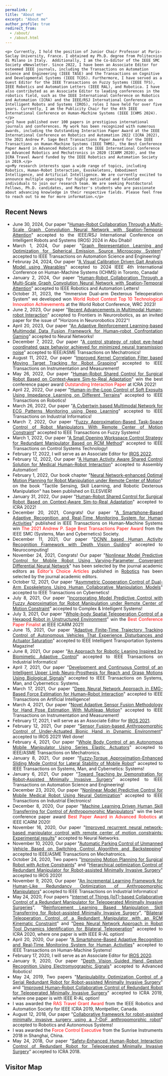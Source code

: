 ```yaml
---
permalink: /
title: "About me"
excerpt: "About me"
author_profile: true
redirect_from: 
  - /about/
  - /about.html
---
```


<style>
.about-me p {
    text-align: justify;
    margin-bottom: 1em;
}
.recent-news {
    text-align: justify;
    margin-top: 2em;
}
.visitor-map {
    text-align: left;
    margin-top: 1em;
}
</style>

<div class="about-me">
       
  
    <p> Currently, I hold the position of Junior Chair Professor at Paris-Saclay University, France. I obtained my Ph.D. degree from Politecnico di Milano in Italy.  Additionally, I am the Co-Editor of the IEEE SMC Society eNewsletter. Since 2022, I have been an Associate Editor for esteemed IEEE journals, including the Transactions on Automation Science and Engineering (IEEE TASE) and the Transactions on Cognitive and Developmental Systems (IEEE TCDS). Furthermore, I have served as a Guest Editor for the IEEE Transactions on Fuzzy Systems (IEEE TFS), IEEE Robotics and Automation Letters (IEEE RAL), and Robotica. I have also contributed as an Associate Editor to leading conferences in the robotics field, such as the IEEE International Conference on Robotics and Automation (ICRA) and the IEEE/RSJ International Conference on Intelligent Robots and Systems (IROS), roles I have held for over five years. Currently, I am the Publicity Chair for the 4th IEEE International Conference on Human-Machine Systems (IEEE ICHMS 2024).</p>
    <p>I have published over 100 papers in prestigious international journals and conferences. My work has been recognized with numerous awards, including the Outstanding Interaction Paper Award at the IEEE International Conference on Robotics and Automation 2022 (ICRA 2022), the 2021 Andrew P. Sage Best Transactions Paper Award for the IEEE Transactions on Human-Machine Systems (IEEE THMS), the Best Conference Paper Award in Advanced Robotics at the IEEE International Conference on Advanced Robotics and Mechatronics in 2020 (ICARM 2020), and the ICRA Travel Award funded by the IEEE Robotics and Automation Society in 2019.</p>
    <p>My research interests span a wide range of topics, including Robotics, Human-Robot Interaction, Exoskeletons, Embodiment Intelligence, and Artificial Intelligence. We are currently excited to announce multiple openings for highly motivated and talented individuals to join our research team. We are seeking Postdoctoral Fellows, Ph.D. candidates, and Master's students who are passionate about advancing knowledge in their respective fields. Please feel free to reach out to me for more information.</p>
</div>

<div class="recent-news">
    <h2>Recent News</h2>
    <ul>
        <li>June 30, 2024, Our paper "<a href="https://suhangself.github.io/">Human-Robot Collaboration Through a Multi-Scale Graph Convolution Neural Network with Spation-Temporal Attention</a>" accepted to the IEEE/RSJ International Conference on Intelligent Robots and Systems (IROS) 2024  in Abu Dhabi!</li>
        <li>March 1, 2024, Our paper "<a href="https://ieeexplore.ieee.org/abstract/document/10403986">Graph Representation Learning and Optimization for Spherical Emission Source Microscopy System</a>" accepted to IEEE Transactions on Automation Science and Engineering!</li>
        <li>Februray 24, 2024, Our paper "<a href="https://ieeexplore.ieee.org/abstract/document/10555765">A Visual Calibration Driven Gait Analysis Model using Wearables</a>" accepted to 2024 IEEE 4th International Conference on Human-Machine Systems (ICHMS) in Toronto, Canada!</li>
       <li>January 2, 2024, Our paper "<a href="https://ieeexplore.ieee.org/abstract/document/10403986">Human-Robot Collaboration Through a Multi-Scale Graph Convolution Neural Network with Spation-Temporal Attention</a>" accepted to IEEE Robotics and Automation Letters!</li>
        <li>October 31, 2023, the "Immersive Dual-arm Dexterous Teleoperation System" we developed won <span style="color:red;">World Robot Contest Top 10 Technological Innovation Achievements</span> at the World Robot Conference, WRC 2023!</li>
        <li>June 2, 2023, Our paper "<a href="https://www.frontiersin.org/articles/10.3389/fnbot.2023.1084000/full">Recent Advancements in Multimodal Human–robot Interaction</a>" accepted to Frontiers in Neurorobotics, as an invited paper for the issue of "Horizons in Neurorobotics 2022"!</li>
        <li>April 20, 2023, Our paper "<a href="https://www.sciencedirect.com/science/article/pii/S0893608023002290">An Adaptive Reinforcement Learning-based Multimodal Data Fusion Framework for Human–robot Confrontation Gaming</a>" accepted to Neural Networks!</li>
        <li>December 7, 2022, Our paper "<a href="https://ieeexplore.ieee.org/abstract/document/9916584">A control strategy of robot eye-head coordinated gaze behavior achieved for minimized neural transmission noise</a>" accepted to IEEE/ASME Transactions on Mechatronics!</li>
        <li>August 11, 2022, Our paper "<a href="https://ieeexplore.ieee.org/abstract/document/9845468">Improved Kernel Correlation Filter based Moving Target Tracking for Robot Grasping</a>" accepted to IEEE Transactions on Instrumentation and Measurement!</li>
        <li>May 26, 2022, Our paper "<a href="https://www.icra2022.org/program/awards">Human-Robot Shared Control for Surgical Robot Based on Context-Aware Sim-to-Real Adaptation</a>" win the best conference paper award <span style="color:red;">Outstanding Interaction Paper</span> at ICRA 2022!</li>
        <li>April 22, 2022, Our paper "<a href="https://ieeexplore.ieee.org/abstract/document/9761879">Human-in-the-Loop Control of Soft Exosuits Using Impedance Learning on Different Terrains</a>" accepted to IEEE Transactions on Robotics!</li>
        <li>March 26, 2022, Our paper "<a href="https://ieeexplore.ieee.org/abstract/document/9736602">A Cybertwin based Multimodal Network for ECG Patterns Monitoring using Deep Learning</a>" accepted to IEEE Transactions on Industrial Informatics!</li>
        <li>March 7, 2022, Our paper "<a href="https://ieeexplore.ieee.org/abstract/document/9729601">Fuzzy Approximation-Based Task-Space Control of Robot Manipulators With Remote Center of Motion Constraint</a>" accepted to IEEE Transactions on Fuzzy Systems!</li>
        <li>March 1, 2022, Our paper "<a href="https://ieeexplore.ieee.org/abstract/document/9709712">A Small Opening Workspace Control Strategy for Redundant Manipulator Based on RCM Method</a>" accepted to IEEE Transactions on Control Systems Technology!</li>
        <li>February 17, 2022, I will serve as an Associate Editor for <a href="https://www.iros2022.org/">IROS 2022</a>.</li>
        <li>February 12, 2022, Our paper "<a href="https://www.emerald.com/insight/content/doi/10.1108/AA-12-2021-0174/full/html">A Human Activity Aware Shared Control Solution for Medical Human-Robot Interaction</a>" accepted to Assembly Automation!</li>
        <li>February 1, 2022, Our book chapter "<a href="https://www.sciencedirect.com/science/article/pii/B9780323904452000222">Neural Network-enhanced Optimal Motion Planning for Robot Manipulation under Remote Center of Motion</a>" on the book "Tactile Sensing, Skill Learning, and Robotic Dexterous Manipulation" has been published on ELESVIER!</li>
        <li>January 31, 2022, Our paper "<a href="https://www.icra2022.org/program/awards">Human-Robot Shared Control for Surgical Robot Based on Context-Aware Sim-to-Real Adaptation</a>" accepted to ICRA 2022!</li>
        <li>December 20, 2021, Congrats! Our paper "<a href="https://ieeexplore.ieee.org/abstract/document/9078047">A Smartphone-Based Adaptive Recognition and Real-Time Monitoring System for Human Activities</a>" published in IEEE Transactions on Human-Machine Systems win <span style="color:red;">The 2021 Andrew P. Sage Best Transactions Paper Award</span> from the IEEE SMC (Systems, Man and Cybernetics) Society.</li> 
        <li>December 11, 2021, Our paper "<a href="https://www.sciencedirect.com/science/article/abs/pii/S0925231221017215">DCNN based Human Activity Recognition Framework with Depth Vision Guiding</a>" accepted to Neurocomputing!</li>
        <li>November 24, 2021, Congrats! Our paper "<a href="https://www.mdpi.com/2218-6581/8/3/64">Nonlinear Model Predictive Control for Mobile Robot Using Varying-Parameter Convergent Differential Neural Network</a>" has been selected by the journal academic editors as <span style="color:red;">Editor's Choice Articles</span> published in <a href="https://www.mdpi.com/journal/robotics">Robotics</a> has been selected by the journal academic editors.</li>
        <li>October 12, 2021, Our paper "<a href="https://ieeexplore.ieee.org/abstract/document/9568764">Asymmetric Cooperation Control of Dual-Arm Exoskeletons Using Human Collaborative Manipulation Models</a>" accepted to IEEE Transactions on Cybernetics!</li>
        <li>July 8, 2021, Our paper "<a href="https://link.springer.com/article/10.1007/s40747-021-00418-6">Incorporating Model Predictive Control with Fuzzy Approximation for Robot Manipulation under Remote Center of Motion Constraint</a>" accepted to Complex & Intelligent Systems!</li>
        <li>July 3, 2021, Our paper "<a href="https://ieeexplore.ieee.org/abstract/document/9536197">Whole-body Spatial Teleoperation Control of a Hexapod Robot in Unstructured Environment</a>" win the <span style="color:red;">Best Conference Paper Finalist</span> at IEEE ICARM 2021!</li>
        <li>June 15, 2021, Our paper "<a href="https://ieeexplore.ieee.org/abstract/document/9455420">Adaptive Finite-Time Trajectory Tracking Control of Autonomous Vehicles That Experience Disturbances and Actuator Saturation</a>" accepted to IEEE Intelligent Transportation Systems Magazine!</li>
        <li>June 8, 2021, Our paper "<a href="https://ieeexplore.ieee.org/abstract/document/9448451">An Approach for Robotic Leaning Inspired by Biomimetic Adaptive Control</a>" accepted to IEEE Transactions on Industrial Informatics!</li>
        <li>April 7, 2021, Our paper "<a href="https://ieeexplore.ieee.org/abstract/document/9397868">Development and Continuous Control of an Intelligent Upper Limb Neuro-Prosthesis for Reach and Grasp Motions Using Biological Signals</a>" accepted to IEEE Transactions on Systems, Man, and Cybernetics: Systems.</li>
        <li>March 17, 2021, Our paper "<a href="https://ieeexplore.ieee.org/abstract/document/9380441">Deep Neural Network Approach in EMG-Based Force Estimation for Human–Robot Interaction</a>" accepted to IEEE Transactions on Artificial Intelligence!</li>
        <li>March 4, 2021, Our paper "<a href="https://ieeexplore.ieee.org/abstract/document/9369396">Novel Adaptive Sensor Fusion Methodology for Hand Pose Estimation With Multileap Motion</a>" accepted to IEEE Transactions on Instrumentation and Measurement!</li>
        <li>February 17, 2021, I will serve as an Associate Editor for <a href="https://www.iros2021.org/">IROS 2021</a>.</li>
        <li>February 12, 2021, Our paper "<a href="https://ieeexplore.ieee.org/abstract/document/9636436">Sensor Fusion-based Anthropomorphic Control of Under-Actuated Bionic Hand in Dynamic Environment</a>" accepted to IROS 2021! Well done!</li>
        <li>February 4, 2021, Our paper "<a href="https://ieeexplore.ieee.org/abstract/document/9339917">Whole Body Control of an Autonomous Mobile Manipulator Using Series Elastic Actuators</a>" accepted to IEEE/ASME Transactions on Mechatronics.</li>
        <li>January 8, 2021, Our paper "<a href="https://ieeexplore.ieee.org/abstract/document/9316273">Fuzzy-Torque Approximation-Enhanced Sliding Mode Control for Lateral Stability of Mobile Robot</a>" accepted to IEEE Transactions on Systems, Man, and Cybernetics: Systems!</li>
        <li>January 6, 2021, Our paper "<a href="https://ieeexplore.ieee.org/abstract/document/9305985">Toward Teaching by Demonstration for Robot-Assisted Minimally Invasive Surgery</a>" accepted to IEEE Transactions on Automation Science and Engineering!</li>
        <li>December 23, 2020, Our paper "<a href="https://ieeexplore.ieee.org/abstract/document/9195371">Nonlinear Model Predictive Control for Mobile Medical Robot Using Neural Optimization</a>" accepted to IEEE Transactions on Industrial Electronics!</li>
        <li>December 8, 2020, Our paper "<a href="https://ieeexplore.ieee.org/abstract/document/9195371">Machine Learning Driven Human Skill Transferring for Control of Anthropomorphic Manipulators</a>" win the best conference paper award <span style="color:red;">Best Paper Award in Advanced Robotics</span> at IEEE ICARM 2020!</li>
        <li>November 16, 2020, Our paper "<a href="https://www.sciencedirect.com/science/article/abs/pii/S0893608020302744#aep-article-footnote-id1">Improved recurrent neural network-based manipulator control with remote center of motion constraints: Experimental results</a>" accepted to Neural Networks.</li>
        <li>November 10, 2020, Our paper "<a href="https://ieeexplore.ieee.org/abstract/document/9253711">Automatic Parking Control of Unmanned Vehicle Based on Switching Control Algorithm and Backstepping</a>" accepted to IEEE/ASME Transactions on Mechatronics.</li>
        <li>October 24, 2020, Two papers "<a href="https://ieeexplore.ieee.org/abstract/document/9341302">Improving Motion Planning for Surgical Robot with Active Constraints</a>" and "<a href="https://ieeexplore.ieee.org/abstract/document/9341389">Hierarchical optimization Control of Redundant Manipulator for Robot-assisted Minimally Invasive Surgery</a>" accepted to IROS 2020!</li>
        <li>November 9, 2020, Our paper "<a href="https://ieeexplore.ieee.org/abstract/document/9252139">An Incremental Learning Framework for Human-Like Redundancy Optimization of Anthropomorphic Manipulators</a>" accepted to IEEE Transactions on Industrial Informatics!</li>
        <li>May 24, 2020, Four papers "<a href="https://ieeexplore.ieee.org/abstract/document/9197321">Internet of Things (IoT)-based Collaborative Control of a Redundant Manipulator for Teleoperated Minimally Invasive Surgeries</a>", "<a href="https://ieeexplore.ieee.org/abstract/document/9196588">Reinforcement Learning Based Manipulation Skill Transferring for Robot-assisted Minimally Invasive Surgery</a>", "<a href="https://ieeexplore.ieee.org/abstract/document/9197267">Bilateral Teleoperation Control of a Redundant Manipulator with an RCM Kinematic Constraint</a>" and "<a href="https://ieeexplore.ieee.org/abstract/document/9000725">Deep Neural Network Approach in Robot Tool Dynamics Identification for Bilateral Teleoperation</a>" accepted to ICRA 2020, where one paper is with IEEE R-AL option!</li>
        <li>April 20, 2020, Our paper "<a href="https://ieeexplore.ieee.org/abstract/document/9078047">A Smartphone-Based Adaptive Recognition and Real-Time Monitoring System for Human Activities</a>" accepted to IEEE Transactions on Human-Machine Systems!</li>
        <li>February 17, 2020, I will serve as an Associate Editor for <a href="https://www.iros2020.org/">IROS 2020</a>.</li>
        <li>January 9, 2020, Our paper "<a href="https://www.tandfonline.com/doi/abs/10.1080/01691864.2020.1713886">Depth Vision Guided Hand Gesture Recognition Using Electromyographic Signals</a>" accepted to Advanced Robotics!</li>
        <li>May 24, 2019, Two papers "<a href="https://ieeexplore.ieee.org/abstract/document/8793676">Manipulability Optimization Control of a Serial Redundant Robot for Robot-assisted Minimally Invasive Surgery</a>" and "<a href="https://ieeexplore.ieee.org/abstract/document/8633418">Improved Human–Robot Collaborative Control of Redundant Robot for Teleoperated Minimally Invasive Surgery</a>" accepted to ICRA 2019, where one paper is with IEEE R-AL option!</li>
        <li>I was awarded the <span style="color:red;">RAS Travel Grant Award</span> from the IEEE Robotics and Automation Society for IEEE ICRA 2019, Montpellier, Canada.</li>
        <li>August 12, 2018, Our paper "<a href="https://www.sciencedirect.com/science/article/abs/pii/S0921889017305419">Collaborative framework for robot-assisted minimally invasive surgery using a 7-DoF anthropomorphic robot</a>" accepted to Robotics and Autonomous Systems!</li>
        <li>I was awarded the <span style="color:red;">Force Control Executive</span> from the Sunrise Instruments 2018 in Shanghai, China.</li>
        <li>May 24, 2018, Our paper "<a href="https://ieeexplore.ieee.org/abstract/document/8463148/authors#authors">Safety-Enhanced Human-Robot Interaction Control of Redundant Robot for Teleoperated Minimally Invasive Surgery</a>" accepted to ICRA 2018.</li>
    </ul>
</div>

<div class="visitor-map">
    <h2>Visitor Map</h2>
    <!-- Paste the Revolver Maps embed code here -->
    <script type="text/javascript" src="//rf.revolvermaps.com/0/0/4.js?i=5b18acb6zta&amp;m=0&amp;h=177&amp;c=ff0000&amp;r=5" async="async"></script>
</div>









